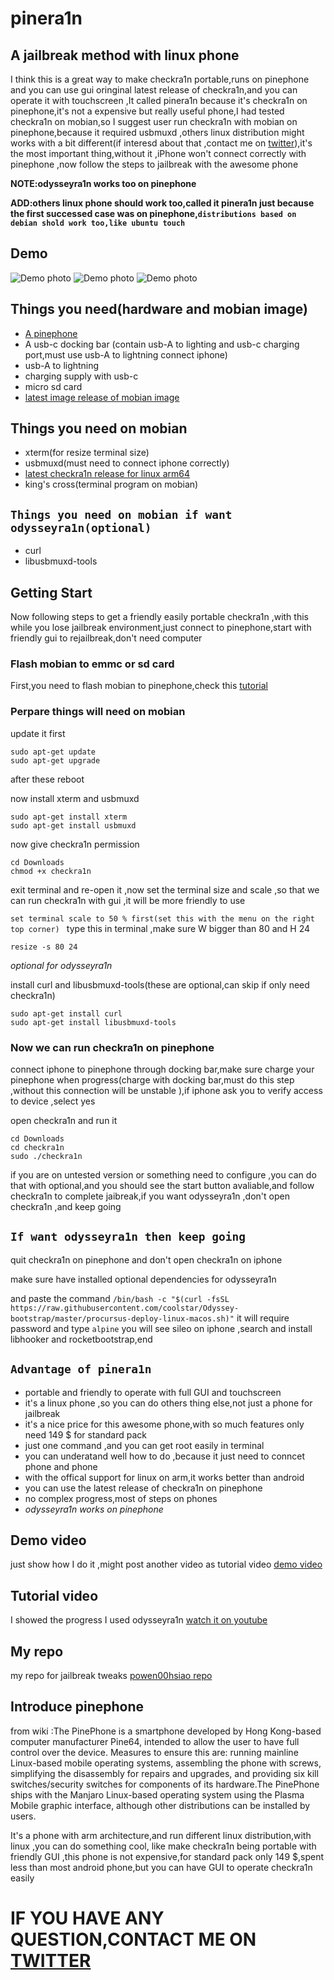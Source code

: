 # pinera1n
## A jailbreak method with linux phone 

I think this is a great way to make checkra1n portable,runs on pinephone and you can use gui  oringinal latest release of checkra1n,and you can operate it with touchscreen ,It called pinera1n because it's checkra1n on pinephone,it's not a expensive but really useful phone,I had tested checkra1n on mobian,so I suggest user run checkra1n with mobian on pinephone,because it required usbmuxd ,others linux distribution might works with a bit different(if interesd about that ,contact me on [twitter](https://twitter.com/powen00hsiao)),it's the most important thing,without it ,iPhone won't connect correctly with pinephone ,now follow the steps to jailbreak with the awesome phone 

**NOTE:odysseyra1n works too on pinephone**

**ADD:others linux phone should work too,called it pinera1n just because the first successed case was on pinephone,`distributions based on debian shold work too,like ubuntu touch`**

## Demo 
![Demo photo][1]
![Demo photo][2]
![Demo photo][3]

## Things you need(hardware and mobian image)
- [A pinephone](https://www.pine64.org/pinephone/)
- A usb-c docking bar (contain usb-A to lighting and usb-c charging port,must use usb-A to lightning connect iphone)
- usb-A to lightning
- charging supply with usb-c
- micro sd card 
- [latest image release of mobian image](https://mobian-project.org)

## Things you need on mobian
- xterm(for resize terminal size)
- usbmuxd(must need to connect iphone correctly)
- [latest checkra1n release for linux arm64](https://checkra.in)
- king's cross(terminal program on mobian)

## `Things you need on mobian if want odysseyra1n(optional)`
- curl
- libusbmuxd-tools

## Getting  Start

Now following steps to get a friendly easily portable checkra1n ,with this while you lose jailbreak environment,just connect to pinephone,start with friendly gui to rejailbreak,don't need computer 

### Flash mobian to emmc or sd card 

First,you need to flash mobian to pinephone,check this [tutorial](https://wiki.pine64.org/wiki/PinePhone_Installation_Instructions)

### Perpare things will need on mobian

update it first 
```
sudo apt-get update
sudo apt-get upgrade
```
after these reboot

now install xterm and usbmuxd 
```
sudo apt-get install xterm
sudo apt-get install usbmuxd
```
now give checkra1n permission
```
cd Downloads
chmod +x checkra1n
```
exit terminal and re-open it ,now set the terminal size and scale ,so that we can run checkra1n with gui ,it will be more friendly to use 

`set terminal scale to 50 % first(set this with the menu on the right top corner) `
type this in terminal ,make sure W bigger than 80 and H 24
```
resize -s 80 24
```
*optional for odysseyra1n*

install curl and libusbmuxd-tools(these are optional,can skip if only need checkra1n)
```
sudo apt-get install curl
sudo apt-get install libusbmuxd-tools
```

### Now we can run checkra1n on pinephone 
connect iphone to pinephone through docking bar,make sure charge your pinephone when progress(charge with docking bar,must do this step ,without this connection will be unstable ),if iphone ask you to verify access to device ,select yes

open checkra1n and run it
```
cd Downloads
cd checkra1n
sudo ./checkra1n
```
if you are on untested version or something need to configure ,you can do that with optional,and you should see the start button avaliable,and follow checkra1n to complete jaibreak,if you want odysseyra1n ,don't open checkra1n ,and keep going

## `If want odysseyra1n then keep going`
quit checkra1n on pinephone and don't open checkra1n on iphone

make sure have installed optional dependencies for odysseyra1n

and paste the command
`/bin/bash -c "$(curl -fsSL https://raw.githubusercontent.com/coolstar/Odyssey-bootstrap/master/procursus-deploy-linux-macos.sh)"`
it will require password and type
`alpine`
you will see sileo on iphone ,search and install libhooker and rocketbootstrap,end

## `Advantage of pinera1n`
- portable and friendly to operate with full GUI and touchscreen
- it's a linux phone ,so you can do others thing else,not just a phone for jailbreak
- it's a nice price for this awesome phone,with so much features only need 149 $ for standard pack
- just one command ,and you can get root easily in terminal
- you can underatand well how to do ,because it just need to conncet phone and phone
- with the offical support for linux on arm,it works better than android 
- you can use the latest release of checkra1n on pinephone
- no  complex progress,most of steps on phones
- *odysseyra1n works on pinephone*

## Demo video
just show how I do it ,might post another video as tutorial video
[demo video](https://www.youtube.com/watch?v=M5mNpY8a2zM)

## Tutorial video
I showed the progress I used odysseyra1n 
[watch it on youtube](https://www.youtube.com/watch?v=Ite65xLu4TE)


## My repo
my repo for jailbreak tweaks [powen00hsiao repo](https://powenn.github.io/powen00hsiao/)

## Introduce pinephone
from wiki :The PinePhone is a smartphone developed by Hong Kong-based computer manufacturer Pine64, intended to allow the user to have full control over the device. Measures to ensure this are: running mainline Linux-based mobile operating systems, assembling the phone with screws, simplifying the disassembly for repairs and upgrades, and providing six kill switches/security switches for components of its hardware.The PinePhone ships with the Manjaro Linux-based operating system using the Plasma Mobile graphic interface, although other distributions can be installed by users.

It's a phone with arm architecture,and run different linux distribution,with linux ,you can do  something cool, like make checkra1n being portable with friendly GUI ,this phone is not expensive,for standard pack only 149 $,spent less than most android phone,but you can have GUI to operate checkra1n easily

# IF YOU HAVE ANY QUESTION,CONTACT ME ON [TWITTER](https://twitter.com/powen00hsiao)

[1]:https://github.com/powenn/pinera1n/blob/main/photos/01.png
[2]:https://github.com/powenn/pinera1n/blob/main/photos/02.png
[3]:https://github.com/powenn/pinera1n/blob/main/photos/03.png

